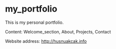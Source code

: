 # my_portfolio

This is my personal portfolio.

Content:
  Welcome_section,
  About,
  Projects,
  Contact
  
Website address: http://husnuakcak.info
